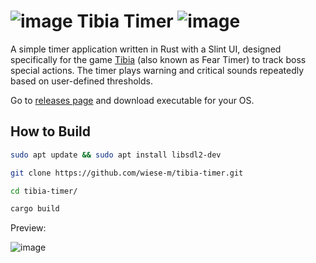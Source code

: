 # ![image](https://tibiopedia.pl/images/static/monsters/bony_sea_devil.gif) Tibia Timer ![image](https://tibiopedia.pl/images/static/monsters/bony_sea_devil.gif)

A simple timer application written in Rust with a Slint UI, designed specifically for the game [Tibia](https://www.tibia.com/news/?subtopic=latestnews) (also known as Fear Timer) to track boss special actions. The timer plays warning and critical sounds repeatedly based on user-defined thresholds.

Go to [releases page](https://github.com/wiese-m/tibia-timer/releases) and download executable for your OS.

## How to Build

```bash
sudo apt update && sudo apt install libsdl2-dev
```
```bash
git clone https://github.com/wiese-m/tibia-timer.git
```
```bash
cd tibia-timer/
```
```bash
cargo build
```

Preview:

![image](https://github.com/user-attachments/assets/b0ef8615-9710-440c-a9be-ae44c523d645)

